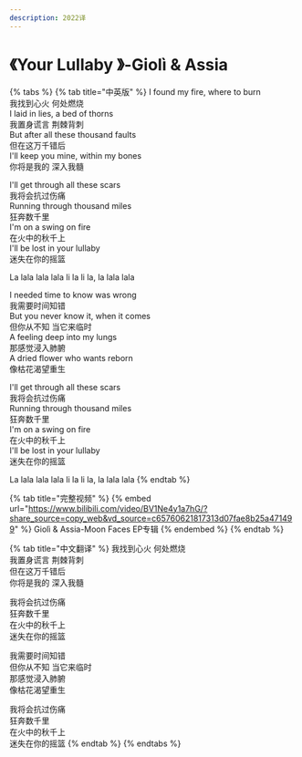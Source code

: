 ```yaml
---
description: 2022译
---
```


# 《Your Lullaby 》-Giolì & Assia

{% tabs %}
{% tab title="中英版" %}
I found my fire, where to burn\
我找到心火 何处燃烧\
I laid in lies, a bed of thorns\
我置身谎言 荆棘背刺\
But after all these thousand faults\
但在这万千错后\
I'll keep you mine, within my bones\
你将是我的 深入我髓

I'll get through all these scars\
我将会抗过伤痛\
Running through thousand miles\
狂奔数千里\
I'm on a swing on fire\
在火中的秋千上\
I'll be lost in your lullaby\
迷失在你的摇篮

La lala lala lala li la li la, la lala lala

I needed time to know was wrong\
我需要时间知错\
But you never know it, when it comes\
但你从不知 当它来临时\
A feeling deep into my lungs\
那感觉浸入肺腑\
A dried flower who wants reborn\
像枯花渴望重生

I'll get through all these scars\
我将会抗过伤痛\
Running through thousand miles\
狂奔数千里\
I'm on a swing on fire\
在火中的秋千上\
I'll be lost in your lullaby\
迷失在你的摇篮

La lala lala lala li la li la, la lala lala
{% endtab %}

{% tab title="完整视频" %}
{% embed url="https://www.bilibili.com/video/BV1Ne4y1a7hG/?share_source=copy_web&vd_source=c65760621817313d07fae8b25a471499" %}
Giolì & Assia-Moon Faces EP专辑
{% endembed %}
{% endtab %}

{% tab title="中文翻译" %}
我找到心火 何处燃烧 \
我置身谎言 荆棘背刺 \
但在这万千错后 \
你将是我的 深入我髓&#x20;

我将会抗过伤痛 \
狂奔数千里 \
在火中的秋千上 \
迷失在你的摇篮&#x20;

我需要时间知错 \
但你从不知 当它来临时 \
那感觉浸入肺腑 \
像枯花渴望重生&#x20;

我将会抗过伤痛 \
狂奔数千里 \
在火中的秋千上 \
迷失在你的摇篮
{% endtab %}
{% endtabs %}
